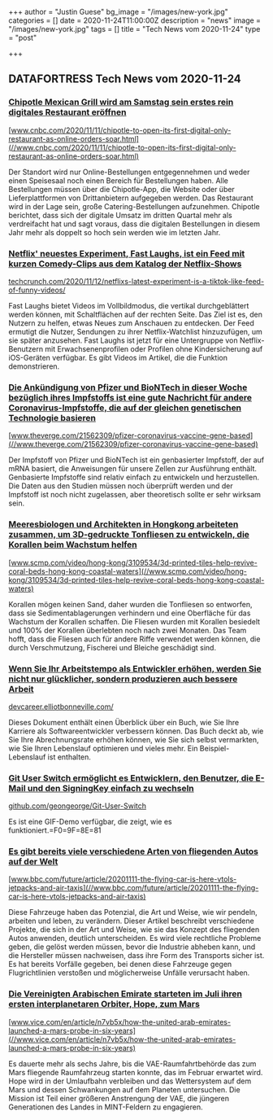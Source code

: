 +++
author = "Justin Guese"
bg_image = "/images/new-york.jpg"
categories = []
date = 2020-11-24T11:00:00Z
description = "news"
image = "/images/new-york.jpg"
tags = []
title = "Tech News vom 2020-11-24"
type = "post"

+++

        
## DATAFORTRESS Tech News vom 2020-11-24



### [Chipotle Mexican Grill wird am Samstag sein erstes rein digitales Restaurant eröffnen](//www.cnbc.com/2020/11/11/chipotle-to-open-its-first-digital-only-restaurant-as-online-orders-soar.html)


[www.cnbc.com/2020/11/11/chipotle-to-open-its-first-digital-only-restaurant-as-online-orders-soar.html](//www.cnbc.com/2020/11/11/chipotle-to-open-its-first-digital-only-restaurant-as-online-orders-soar.html)


Der Standort wird nur Online-Bestellungen entgegennehmen und weder einen Speisesaal noch einen Bereich für Bestellungen haben. Alle Bestellungen müssen über die Chipotle-App, die Website oder über Lieferplattformen von Drittanbietern aufgegeben werden. Das Restaurant wird in der Lage sein, große Catering-Bestellungen aufzunehmen. Chipotle berichtet, dass sich der digitale Umsatz im dritten Quartal mehr als verdreifacht hat und sagt voraus, dass die digitalen Bestellungen in diesem Jahr mehr als doppelt so hoch sein werden wie im letzten Jahr.


### [Netflix' neuestes Experiment, Fast Laughs, ist ein Feed mit kurzen Comedy-Clips aus dem Katalog der Netflix-Shows](//techcrunch.com/2020/11/12/netflixs-latest-experiment-is-a-tiktok-like-feed-of-funny-videos/)


[techcrunch.com/2020/11/12/netflixs-latest-experiment-is-a-tiktok-like-feed-of-funny-videos/](//techcrunch.com/2020/11/12/netflixs-latest-experiment-is-a-tiktok-like-feed-of-funny-videos/)


Fast Laughs bietet Videos im Vollbildmodus, die vertikal durchgeblättert werden können, mit Schaltflächen auf der rechten Seite. Das Ziel ist es, den Nutzern zu helfen, etwas Neues zum Anschauen zu entdecken. Der Feed ermutigt die Nutzer, Sendungen zu ihrer Netflix-Watchlist hinzuzufügen, um sie später anzusehen. Fast Laughs ist jetzt für eine Untergruppe von Netflix-Benutzern mit Erwachsenenprofilen oder Profilen ohne Kindersicherung auf iOS-Geräten verfügbar. Es gibt Videos im Artikel, die die Funktion demonstrieren.


### [Die Ankündigung von Pfizer und BioNTech in dieser Woche bezüglich ihres Impfstoffs ist eine gute Nachricht für andere Coronavirus-Impfstoffe, die auf der gleichen genetischen Technologie basieren](//www.theverge.com/21562309/pfizer-coronavirus-vaccine-gene-based)


[www.theverge.com/21562309/pfizer-coronavirus-vaccine-gene-based](//www.theverge.com/21562309/pfizer-coronavirus-vaccine-gene-based)


Der Impfstoff von Pfizer und BioNTech ist ein genbasierter Impfstoff, der auf mRNA basiert, die Anweisungen für unsere Zellen zur Ausführung enthält. Genbasierte Impfstoffe sind relativ einfach zu entwickeln und herzustellen. Die Daten aus den Studien müssen noch überprüft werden und der Impfstoff ist noch nicht zugelassen, aber theoretisch sollte er sehr wirksam sein.


### [Meeresbiologen und Architekten in Hongkong arbeiteten zusammen, um 3D-gedruckte Tonfliesen zu entwickeln, die Korallen beim Wachstum helfen](//www.scmp.com/video/hong-kong/3109534/3d-printed-tiles-help-revive-coral-beds-hong-kong-coastal-waters)


[www.scmp.com/video/hong-kong/3109534/3d-printed-tiles-help-revive-coral-beds-hong-kong-coastal-waters](//www.scmp.com/video/hong-kong/3109534/3d-printed-tiles-help-revive-coral-beds-hong-kong-coastal-waters)


Korallen mögen keinen Sand, daher wurden die Tonfliesen so entworfen, dass sie Sedimentablagerungen verhindern und eine Oberfläche für das Wachstum der Korallen schaffen. Die Fliesen wurden mit Korallen besiedelt und 100% der Korallen überlebten noch nach zwei Monaten. Das Team hofft, dass die Fliesen auch für andere Riffe verwendet werden können, die durch Verschmutzung, Fischerei und Bleiche geschädigt sind.


### [Wenn Sie Ihr Arbeitstempo als Entwickler erhöhen, werden Sie nicht nur glücklicher, sondern produzieren auch bessere Arbeit](//devcareer.elliotbonneville.com/)


[devcareer.elliotbonneville.com/](//devcareer.elliotbonneville.com/)


Dieses Dokument enthält einen Überblick über ein Buch, wie Sie Ihre Karriere als Softwareentwickler verbessern können. Das Buch deckt ab, wie Sie Ihre Abrechnungsrate erhöhen können, wie Sie sich selbst vermarkten, wie Sie Ihren Lebenslauf optimieren und vieles mehr. Ein Beispiel-Lebenslauf ist enthalten.


### [Git User Switch ermöglicht es Entwicklern, den Benutzer, die E-Mail und den SigningKey einfach zu wechseln](//github.com/geongeorge/Git-User-Switch)


[github.com/geongeorge/Git-User-Switch](//github.com/geongeorge/Git-User-Switch)


Es ist eine GIF-Demo verfügbar, die zeigt, wie es funktioniert.=F0=9F=8E=81


### [Es gibt bereits viele verschiedene Arten von fliegenden Autos auf der Welt](//www.bbc.com/future/article/20201111-the-flying-car-is-here-vtols-jetpacks-and-air-taxis)


[www.bbc.com/future/article/20201111-the-flying-car-is-here-vtols-jetpacks-and-air-taxis](//www.bbc.com/future/article/20201111-the-flying-car-is-here-vtols-jetpacks-and-air-taxis)


Diese Fahrzeuge haben das Potenzial, die Art und Weise, wie wir pendeln, arbeiten und leben, zu verändern. Dieser Artikel beschreibt verschiedene Projekte, die sich in der Art und Weise, wie sie das Konzept des fliegenden Autos anwenden, deutlich unterscheiden. Es wird viele rechtliche Probleme geben, die gelöst werden müssen, bevor die Industrie abheben kann, und die Hersteller müssen nachweisen, dass ihre Form des Transports sicher ist. Es hat bereits Vorfälle gegeben, bei denen diese Fahrzeuge gegen Flugrichtlinien verstoßen und möglicherweise Unfälle verursacht haben.


### [Die Vereinigten Arabischen Emirate starteten im Juli ihren ersten interplanetaren Orbiter, Hope, zum Mars](//www.vice.com/en/article/n7vb5x/how-the-united-arab-emirates-launched-a-mars-probe-in-six-years)


[www.vice.com/en/article/n7vb5x/how-the-united-arab-emirates-launched-a-mars-probe-in-six-years](//www.vice.com/en/article/n7vb5x/how-the-united-arab-emirates-launched-a-mars-probe-in-six-years)


Es dauerte mehr als sechs Jahre, bis die VAE-Raumfahrtbehörde das zum Mars fliegende Raumfahrzeug starten konnte, das im Februar erwartet wird. Hope wird in der Umlaufbahn verbleiben und das Wettersystem auf dem Mars und dessen Schwankungen auf dem Planeten untersuchen. Die Mission ist Teil einer größeren Anstrengung der VAE, die jüngeren Generationen des Landes in MINT-Feldern zu engagieren.